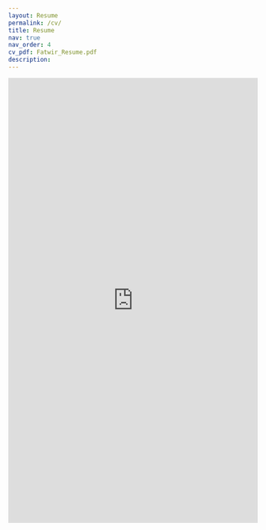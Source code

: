 ```yaml
---
layout: Resume
permalink: /cv/
title: Resume
nav: true
nav_order: 4
cv_pdf: Fatwir_Resume.pdf
description: 
---
```

<iframe width='100%' height='900px' frameborder='0' scrolling='yes' class='embed-responsive-item' src='https://fatwir.github.io/assets/pdf/Fatwir_Resume.pdf' allowfullscreen></iframe>